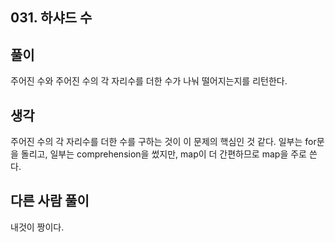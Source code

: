 ## 031. 하샤드 수

## 풀이

주어진 수와 주어진 수의 각 자리수를 더한 수가 나눠 떨어지는지를 리턴한다.

## 생각

주어진 수의 각 자리수를 더한 수를 구하는 것이 이 문제의 핵심인 것 같다.
일부는 for문을 돌리고, 일부는 comprehension을 썼지만, map이 더 간편하므로 map을 주로 쓴다.

## 다른 사람 풀이

내것이 짱이다.